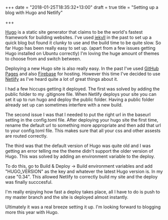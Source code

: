 +++
date = "2018-01-25T18:35:32+13:00"
draft = true
title = "Setting up a blog with Hugo and Netlify"

+++

[Hugo](https://gohugo.io/) is a static site generator that claims to be the world's fastest framework for building websites. I've used [jekyll](https://jekyllrb.com/) in the past to set up a quick blog but found it clunky to use and the build time to be quite slow. So far Hugo has been really easy to set up. (apart from a few issues getting Hugo installed on Ubuntu correctly) I'm loving the huge amount of themes to choose from and switch between. 

Deploying a new Hugo site is also really easy. In the past I've used [GitHub Pages](https://pages.github.com/) and also [Firebase](https://firebase.google.com/) for hosting. However this time I've decided to use [Netlify](https://www.netlify.com/) as I've heard quite a lot of great things about it. 

I had a few hiccups getting it deployed. The first was solved by adding the public folder to my .gitignore file. When Netlify deploys your site you can set it up to run hugo and deploy the public folder. Having a public folder already set up can sometimes interfere with a new build.

The second issue I was that I needed to put the right url in the baseurl setting in the config.toml file. After deploying your hugo site the first time, rename the default url to something more appropriate and then add that url to your config.toml file. This makes sure that all your css and other assests are routed correctly. 

The third was that the default version of Hugo was quite old and I was getting an error telling me the theme didn't support the older version of Hugo. This was solved by adding an environment variable to the deploy.

To do this, go to Build & Deploy -> Build environment variables and add "HUGO_VERSION" as the key and whatever the latest Hugo version is. In my case "0.34". This allowed Netlify to correctly build my site and the deploy was finally succcesful.

I'm really enjoying how fast a deploy takes place, all I have to do is push to my master branch and the site is deployed almost instantly.

Ultimately it was a real breeze setting it up. I'm looking forward to blogging more this year with Hugo.



